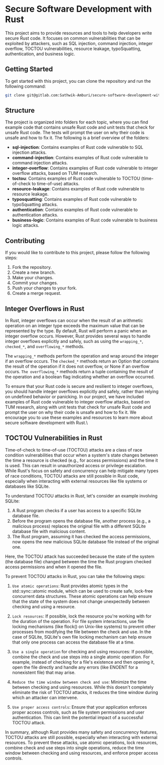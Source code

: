 # Secure Software Development with Rust

This project aims to provide resources and tools to help developers write secure Rust code. It focuses on common vulnerabilities that can be exploited by attackers, such as SQL injection, command injection, integer overflow, TOCTOU vulnerabilities, resource leakage, typoSquatting, authentication, and business logic.

## Getting Started

To get started with this project, you can clone the repository and run the following command:

```bash
git clone git@gitlab.com:Sathwik-Amburi/secure-software-development-with-rust.git
```

## Structure

The project is organized into folders for each topic, where you can find example code that contains unsafe Rust code and unit tests that check for unsafe Rust code. The tests will prompt the user on why their code is unsafe and how to fix it. The following is a brief overview of the folders:

- **sql-injection**: Contains examples of Rust code vulnerable to SQL injection attacks.
- **command-injection**: Contains examples of Rust code vulnerable to command injection attacks.
- **integer-overflow**: Contains examples of Rust code vulnerable to integer overflow attacks, based on TUM research.
- **toctou**: Contains examples of Rust code vulnerable to TOCTOU (time-of-check to time-of-use) attacks.
- **resource-leakage**: Contains examples of Rust code vulnerable to resource leakage.
- **typosquatting**: Contains examples of Rust code vulnerable to typoSquatting attacks.
- **authentication**: Contains examples of Rust code vulnerable to authentication attacks.
- **business-logic**: Contains examples of Rust code vulnerable to business logic attacks.

## Contributing

If you would like to contribute to this project, please follow the following steps:

1. Fork the repository.
2. Create a new branch.
3. Make your changes.
4. Commit your changes.
5. Push your changes to your fork.
6. Create a merge request.

## Integer Overflows in Rust

In Rust, integer overflows can occur when the result of an arithmetic operation on an integer type exceeds the maximum value that can be represented by the type. By default, Rust will perform a panic when an integer overflow occurs. However, Rust provides several ways to handle integer overflows explicitly and safely, such as using the `wrapping_*`, `checked_*`, and `overflowing_*` methods.

The `wrapping_*` methods perform the operation and wrap around the integer if an overflow occurs. The `checked_*` methods return an Option that contains the result of the operation if it does not overflow, or None if an overflow occurs. `The overflowing_*` methods return a tuple containing the result of the operation and a boolean flag indicating whether an overflow occurred.

To ensure that your Rust code is secure and resilient to integer overflows, you should handle integer overflows explicitly and safely, rather than relying on undefined behavior or panicking. In our project, we have included examples of Rust code vulnerable to integer overflow attacks, based on TUM research, along with unit tests that check for unsafe Rust code and prompt the user on why their code is unsafe and how to fix it. We encourage you to use these examples and resources to learn more about secure software development with Rust.\

## TOCTOU Vulnerabilities in Rust

Time-of-check to time-of-use (TOCTOU) attacks are a class of race condition vulnerabilities that occur when a system's state changes between the time a resource is checked (e.g., for access permissions) and the time it is used. This can result in unauthorized access or privilege escalation. While Rust's focus on safety and concurrency can help mitigate many types of race conditions, TOCTOU attacks are still possible in Rust code, especially when interacting with external resources like file systems or databases like SQLite.

To understand TOCTOU attacks in Rust, let's consider an example involving SQLite:

1. A Rust program checks if a user has access to a specific SQLite database file.
2. Before the program opens the database file, another process (e.g., a malicious process) replaces the original file with a different SQLite database file with malicious content.
3. The Rust program, assuming it has checked the access permissions, now opens the new malicious SQLite database file instead of the original one.

Here, the TOCTOU attack has succeeded because the state of the system (the database file) changed between the time the Rust program checked access permissions and when it opened the file.

To prevent TOCTOU attacks in Rust, you can take the following steps:

1. `Use atomic operations`: Rust provides atomic types in the std::sync::atomic module, which can be used to create safe, lock-free concurrent data structures. These atomic operations can help ensure that the state of the system does not change unexpectedly between checking and using a resource.

2. `Lock resources`: If possible, lock the resource you're working with for the duration of the operation. For file system interactions, use file locking mechanisms (like flock() on Unix-like systems) to prevent other processes from modifying the file between the check and use. In the case of SQLite, SQLite's own file locking mechanism can help ensure that only one process can access the database file at a time.

3. `Use a single operation` for checking and using resources: If possible, combine the check and use steps into a single atomic operation. For example, instead of checking for a file's existence and then opening it, open the file directly and handle any errors (like ENOENT for a nonexistent file) that may arise.

4. `Reduce the time window between check and use`: Minimize the time between checking and using resources. While this doesn't completely eliminate the risk of TOCTOU attacks, it reduces the time window during which an attacker can intervene.

5. `Use proper access controls`: Ensure that your application enforces proper access controls, such as file system permissions and user authentication. This can limit the potential impact of a successful TOCTOU attack.

In summary, although Rust provides many safety and concurrency features, TOCTOU attacks are still possible, especially when interacting with external resources. To prevent these attacks, use atomic operations, lock resources, combine check and use steps into single operations, reduce the time window between checking and using resources, and enforce proper access controls.
